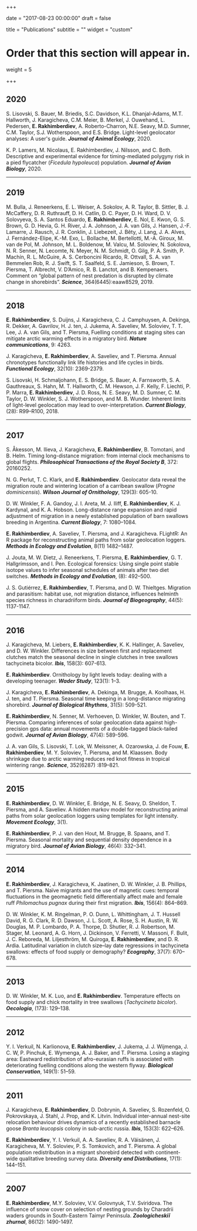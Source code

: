 +++

date = "2017-08-23 00:00:00"
draft = false

title = "Publications"
subtitle = ""
widget = "custom"

# Order that this section will appear in.
weight = 5

+++
## 2020 

S. Lisovski, S. Bauer, M. Briedis, S.C. Davidson, K.L. Dhanjal-Adams, M.T. Hallworth, J. Karagicheva, C.M. Meier, B. Merkel, J. Ouwehand, L. Pedersen, **E. Rakhimberdiev**, A. Roberto-Charron, N.E. Seavy, M.D. Sumner, C.M. Taylor, S.J. Wotherspoon, and E.S. Bridge. Light-level geolocator analyses: A user's guide. ***Journal of Animal Ecology***, 2020. 

K. P. Lamers, M. Nicolaus, E. Rakhimberdiev, J. Nilsson, and C. Both. Descriptive and experimental evidence for timing-mediated polygyny risk in a pied flycatcher (*Ficedula hypoleuca*) population. ***Journal of Avian Biology***, 2020.

---
## 2019

M. Bulla, J. Reneerkens, E. L. Weiser, A. Sokolov, A. R. Taylor, B. Sittler, B. J. McCaffery, D. R. Ruthrauff, D. H. Catlin, D. C. Payer, D. H. Ward, D. V. Solovyeva, S. A. Santos Eduardo, **E. Rakhimberdiev**, E. Nol, E. Kwon, G. S. Brown, G. D. Hevia, G. H. River, J. A. Johnson, J. A. van Gils, J. Hansen, J.-F. Lamarre, J. Rausch, J. R. Conklin, J. Liebezeit, J. Bêty, J. Lang, J. A. Alves, J. Fernández-Elipe, K.-M. Exo, L. Bollache, M. Bertellotti, M.-A. Giroux, M. van de Pol, M. Johnson, M. L. Boldenow, M. Valcu, M. Soloviev, N. Sokolova, N. R. Senner, N. Lecomte, N. Meyer, N. M. Schmidt, O. Gilg, P. A. Smith, P. Machín, R. L. McGuire, A. S. Cerboncini Ricardo, R. Ottvall, S. A. van Bemmelen Rob, R. J. Swift, S. T. Saalfeld, S. E. Jamieson, S. Brown, T. Piersma, T. Albrecht, V. D’Amico, R. B. Lanctot, and B. Kempenaers. Comment on “global pattern of nest predation is disrupted by climate change in shorebirds”. ***Science***, 364(6445):eaaw8529, 2019.

---

## 2018

**E. Rakhimberdiev**, S. Duijns, J. Karagicheva, C. J. Camphuysen, A. Dekinga, R. Dekker, A. Gavrilov, H. J. ten, J. Jukema, A. Saveliev, M. Soloviev, T. T. Lee, J. A. van Gils, and T. Piersma, Fuelling conditions at staging sites can mitigate arctic warming effects in a migratory bird. ***Nature communications***, 9: 4263.

J. Karagicheva, **E. Rakhimberdiev**, A. Saveliev, and T. Piersma. Annual chronotypes functionally link life histories and life cycles in birds. ***Functional Ecology***, 32(10): 2369-2379. 

S. Lisovski, H. Schmaljohann, E. S. Bridge, S. Bauer, A. Farnsworth, S. A. Gauthreaux, S. Hahn, M. T. Hallworth, C. M. Hewson, J. F. Kelly, F. Liechti, P. P. Marra, **E. Rakhimberdiev**, J. D. Ross, N. E. Seavy, M. D. Sumner, C. M. Taylor, D. W. Winkler, S. J. Wotherspoon, and M. B. Wunder. Inherent limits of light-level geolocation may lead to over-interpretation. ***Current Biology***, (28): R99–R100, 2018.

---

## 2017

S. Åkesson, M. Ilieva, J. Karagicheva, **E. Rakhimberdiev**, B. Tomotani, and B. Helm. Timing long-distance migration: from internal clock mechanisms to global flights. ***Philosophical Transactions of the Royal Society B***, 372: 20160252.

N. G. Perlut, T. C. Klark, and **E. Rakhimberdiev**. Geolocator data reveal the migration route and wintering location of a carribean swallow (*Progne dominicensis*). ***Wilson Journal of Ornithology***, 129(3): 605-10.
 
D. W. Winkler, F. A. Gandoy, J. I. Areta, M. J. Iliff, **E. Rakhimberdiev**, K. J. Kardynal, and K. A. Hobson. Long-distance range expansion and rapid adjustment of migration in a newly established population of barn swallows breeding in Argentina. ***Current Biology***, 7: 1080–1084.

**E. Rakhimberdiev**, A. Saveliev, T. Piersma, and J. Karagicheva. FLightR: An R package for reconstructing animal paths from solar geolocation loggers. ***Methods in Ecology and Evolution***, 8(11) 1482–1487.

J. Jouta, M. W. Dietz, J. Reneerkens, T. Piersma, **E. Rakhimberdiev**, G. T. Hallgrímsson, and I. Pen. Ecological forensics: Using single point stable isotope values to infer seasonal schedules of animals after two diet switches. ***Methods in Ecology and Evolution***, (8): 492–500.

J. S. Gutiérrez, **E. Rakhimberdiev**, T. Piersma, and D. W. Thieltges. Migration and parasitism: habitat use, not migration distance, influences helminth species richness in charadriiform birds. ***Journal of Biogeography***, 44(5): 1137-1147.

---

## 2016
J. Karagicheva, M. Liebers, **E. Rakhimberdiev**, K. K. Hallinger, A. Saveliev, and D. W. Winkler. Differences in size between first and replacement clutches match the seasonal decline in single clutches in tree swallows tachycineta bicolor. ***Ibis***, 158(3): 607-613.

**E. Rakhimberdiev**. Ornithology by light levels today: dealing with a developing teenager. ***Wader Study***, 123(1): 1–3.

J. Karagicheva, **E. Rakhimberdiev**, A. Dekinga, M. Brugge, A. Koolhaas, H. J. ten, and T. Piersma. Seasonal time keeping in a long-distance migrating shorebird. ***Journal of Biological Rhythms***, 31(5): 509-521.

**E. Rakhimberdiev**, N. Senner, M. Verhoeven, D. Winkler, W. Bouten, and T. Piersma. Comparing inferences of solar geolocation data against high-precision gps data: annual movements of a double-tagged black-tailed godwit. ***Journal of Avian Biology***, 47(4): 589-596.

J. A. van Gils, S. Lisovski, T. Lok, W. Meissner, A. Ozarowska, J. de Fouw, **E. Rakhimberdiev**, M. Y. Soloviev, T. Piersma, and M. Klaassen. Body shrinkage due to arctic warming reduces red knot fitness in tropical wintering range. ***Science***, 352(6287) :819–821.

---
## 2015
**E. Rakhimberdiev**, D. W. Winkler, E. Bridge, N. E. Seavy, D. Sheldon, T. Piersma, and A. Saveliev. A hidden markov model for reconstructing animal paths from solar geolocation loggers using templates for light intensity. ***Movement Ecology***, 3(1).

**E. Rakhimberdiev**, P. J. van den Hout, M. Brugge, B. Spaans, and T. Piersma. Seasonal mortality and sequential density dependence in a migratory bird. ***Journal of Avian Biology***, 46(4): 332–341.

---
## 2014
**E. Rakhimberdiev**, J. Karagicheva, K. Jaatinen, D. W. Winkler, J. B. Phillips, and T. Piersma. Naïve migrants and the use of magnetic cues: temporal fluctuations in the geomagnetic field differentially affect male and female ruff *Philomachus pugnax* during their first migration. ***Ibis***, 156(4): 864–869.

D. W. Winkler, K. M. Ringelman, P. O. Dunn, L. Whittingham, J. T. Hussell David, R. G. Clark, R. D. Dawson, J. L. Scott, A. Rose, S. H. Austin, R. W. Douglas, M. P. Lombardo, P. A. Thorpe, D. Shutler, R. J. Robertson, M. Stager, M. Leonard, A. G. Horn, J. Dickinson, V. Ferretti, V. Massoni, F. Bulit, J. C. Reboreda, M. Liljesthröm, M. Quiroga, **E. Rakhimberdiev**, and D. R. Ardia. Latitudinal variation in clutch size–lay date regressions in tachycineta swallows: effects of food supply or demography? ***Ecography***, 37(7): 670–678.

---
## 2013
D. W. Winkler, M. K. Luo, and **E. Rakhimberdiev**. Temperature effects on food supply and chick mortality in tree swallows (*Tachycineta bicolor*). ***Oecologia***, (173): 129–138.

---
## 2012
Y. I. Verkuil, N. Karlionova, **E. Rakhimberdiev**, J. Jukema, J. J. Wijmenga, J. C. W, P. Pinchuk, E. Wymenga, A. J. Baker, and T. Piersma. Losing a staging area: Eastward redistribution of afro-eurasian ruffs is associated with deteriorating fuelling conditions along the western flyway. ***Biological Conservation***, 149(1): 51–59.

---
## 2011
J. Karagicheva, **E. Rakhimberdiev**, D. Dobrynin, A. Saveliev, S. Rozenfeld, O. Pokrovskaya, J. Stahl, J. Prop, and K. Litvin. Individual inter-annual nest-site relocation behaviour drives dynamics of a recently established barnacle goose _Branta leucopsis_ colony in sub-arctic russia. ***Ibis***, 153(3): 622–626.

**E. Rakhimberdiev**, Y. I. Verkuil, A. A. Saveliev, R. A. Väisänen, J. Karagicheva, M. Y. Soloviev, P. S. Tomkovich, and T. Piersma. A global population redistribution in a migrant shorebird detected with continent-wide qualitative breeding survey data. ***Diversity and Distributions***, 17(1):  144–151.   

----
## 2007
**E. Rakhimberdiev**, M.Y. Soloviev, V.V. Golovnyuk, T.V. Sviridova. The influence of snow cover on selection of nesting grounds by Charadrii waders grounds in South-Eastern Taimyr Peninsula. ***Zoologicheskiĭ zhurnal***, 86(12): 1490-1497.